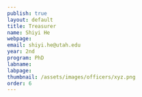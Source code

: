 ```yaml
---
publish: true
layout: default
title: Treasurer
name: Shiyi He
webpage:
email: shiyi.he@utah.edu
year: 2nd
program: PhD
labname:
labpage:
thumbnail: /assets/images/officers/xyz.png
order: 6
---
```

